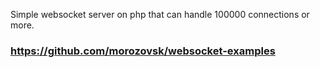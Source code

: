 Simple websocket server on php that can handle 100000 connections or more.
**<h3>https://github.com/morozovsk/websocket-examples</h3>**